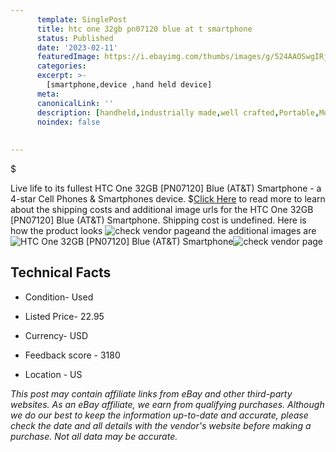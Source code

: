 ```yaml
---
      template: SinglePost
      title: htc one 32gb pn07120 blue at t smartphone
      status: Published
      date: '2023-02-11'
      featuredImage: https://i.ebayimg.com/thumbs/images/g/524AAOSwgIRjtyz0/s-l225.jpg
      categories: 
      excerpt: >-
        [smartphone,device ,hand held device]
      meta:
      canonicalLink: ''
      description: [handheld,industrially made,well crafted,Portable,Mobile,Compact,Convenient,Lightweight,Maneuverable,Man-portable,Miniature,Carriable,Hand-held,Light,Holdable,Transportable,Mobile device,Pocket-sized,On-the-go,Wireless,Cordless,Compact size,Convenient size, smartphone,device ,hand held device]
      noindex: false
      
        
---
```

$

Live life to its fullest HTC One 32GB [PN07120] Blue (AT&T) Smartphone - a 4-star Cell Phones & Smartphones device.
$[Click Here](https://www.ebay.com/itm/144888024115?hash=item21bbffcc33%3Ag%3A524AAOSwgIRjtyz0&mkevt=1&mkcid=1&mkrid=711-53200-19255-0&campid=%253CePNCampaignId%253E&customid=%253CreferenceId%253E&toolid=10049) to read more to learn about the shipping costs and additional image urls for the HTC One 32GB [PN07120] Blue (AT&T) Smartphone. Shipping cost is undefined. Here is how the product looks ![check vendor page](https://i.ebayimg.com/thumbs/images/g/524AAOSwgIRjtyz0/s-l225.jpg)and the additional images are![HTC One 32GB [PN07120] Blue (AT&T) Smartphone](https://i.ebayimg.com/images/g/524AAOSwgIRjtyz0/s-l1200.jpg)![check vendor page](https://origin-galleryplus.ebayimg.com/ws/web/144888024115_2_0_1/225x225.jpg,https://origin-galleryplus.ebayimg.com/ws/web/144888024115_3_0_1/225x225.jpg,https://origin-galleryplus.ebayimg.com/ws/web/144888024115_4_0_1/225x225.jpg,https://origin-galleryplus.ebayimg.com/ws/web/144888024115_5_0_1/225x225.jpg,https://origin-galleryplus.ebayimg.com/ws/web/144888024115_6_0_1/225x225.jpg,https://origin-galleryplus.ebayimg.com/ws/web/144888024115_7_0_1/225x225.jpg)



 ## Technical Facts 



     
      

 - Condition- Used 


      

 - Listed Price- 22.95 


      

 - Currency- USD 


      

 - Feedback score - 3180 


      

 - Location - US 


      
      

 *_This post may contain affiliate links from eBay and other third-party websites. As an eBay affiliate, we earn from qualifying purchases. Although we do our best to keep the information up-to-date and accurate, please check the date and all details with the vendor's website before making a purchase. Not all data may be accurate._*






